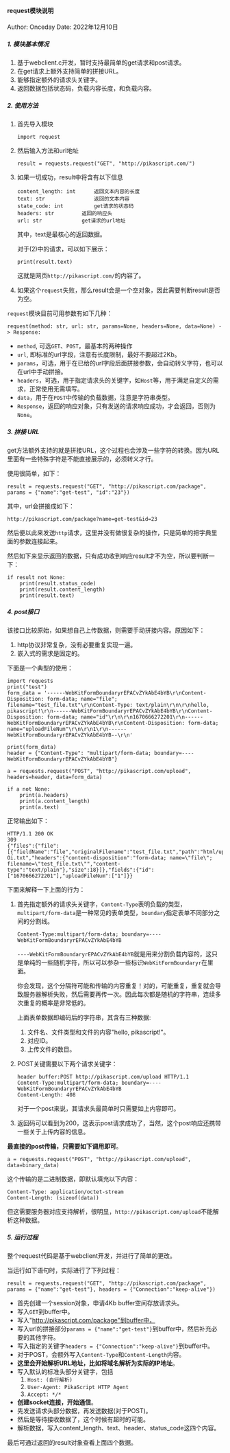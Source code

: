 #### request模块说明

Author: Onceday	Date: 2022年12月10日

##### 1. 模块基本情况

1. 基于webclient.c开发，暂时支持最简单的get请求和post请求。
2. 在get请求上额外支持简单的拼接URL。
3. 能够指定额外的请求头关键字。
4. 返回数据包括状态码，负载内容长度，和负载内容。

##### 2. 使用方法

1. 首先导入模块

   ```yacas
   import request
   ```

2. 然后输入方法和url地址

   ```yacas
   result = requests.request("GET", "http://pikascript.com/")
   ```

3. 如果一切成功，result中将含有以下信息

   ```yacas
   content_length: int		返回文本内容的长度
   text: str				返回的文本内容
   state_code: int			get请求的状态码
   headers: str			返回的响应头
   url: str				get请求的url地址
   ```

   其中，text是最核心的返回数据。

   对于(2)中的请求，可以如下展示：

   ```yacas
   print(result.text)
   ```

   这就是网页`http://pikascript.com/`的内容了。

4. 如果这个`request`失败，那么result会是一个空对象，因此需要判断result是否为空。

`request`模块目前可用参数有如下几种：

```yacas
request(method: str, url: str, params=None, headers=None, data=None) -> Response:
```

- `method`, 可选`GET`、`POST`，最基本的两种操作
- `url`,  即标准的url字段，注意有长度限制，最好不要超过2Kb。
- `params`，可选，用于在已给的url字段后面拼接参数，会自动转义字符，也可以在url中手动拼接。
- `headers`，可选，用于指定请求头的关键字，如`Host`等，用于满足自定义的需求，正常使用无需填写。
- `data`，用于在`POST`中传输的负载数据，注意是字符串类型。
- `Response`，返回的响应对象，只有发送的请求响应成功，才会返回，否则为`None`。

##### 3.  拼接 URL

get方法额外支持的就是拼接URL，这个过程也会涉及一些字符的转换。因为URL里面有一些特殊字符是不能直接展示的，必须转义才行。

使用很简单，如下：

```yacas
result = requests.request("GET", "http://pikascript.com/package", params = {"name":"get-test", "id":"23"})
```

其中，url会拼接成如下：

```yacas
http://pikascript.com/package?name=get-test&id=23
```

然后便以此来发送`http`请求，这里并没有做很复杂的操作，只是简单的把字典里面的参数连接起来。

然后如下来显示返回的数据，只有成功收到响应result才不为空，所以要判断一下：

```yacas
if result not None:
	print(result.status_code)
	print(result.content_length)
	print(result.text)
```

##### 4. post接口

该接口比较原始，如果想自己上传数据，则需要手动拼接内容。原因如下：

1. http协议非常复杂，没有必要重复实现一遍。
2. 嵌入式的需求是固定的。

下面是一个典型的使用：

```yacas
import requests
print("test")
form_data = '------WebKitFormBoundaryrEPACvZYkAbE4bYB\r\nContent-Disposition: form-data; name="file"; filename="test_file.txt"\r\nContent-Type: text/plain\r\n\r\nhello, pikascript!\r\n------WebKitFormBoundaryrEPACvZYkAbE4bYB\r\nContent-Disposition: form-data; name="id"\r\n\r\n1670666272201\r\n------WebKitFormBoundaryrEPACvZYkAbE4bYB\r\nContent-Disposition: form-data; name="uploadFileNum"\r\n\r\n1\r\n------WebKitFormBoundaryrEPACvZYkAbE4bYB--\r\n'

print(form_data)
header = {"Content-Type": "multipart/form-data; boundary=----WebKitFormBoundaryrEPACvZYkAbE4bYB"}

a = requests.request("POST", "http://pikascript.com/upload", headers=header, data=form_data)

if a not None:
	print(a.headers)
	print(a.content_length)
	print(a.text)
```

正常输出如下：

```yacas
HTTP/1.1 200 OK
309
{"files":{"file":[{"fieldName":"file","originalFilename":"test_file.txt","path":"html/upload/pJwNgC8fobWOLN_l9qmAk-Oi.txt","headers":{"content-disposition":"form-data; name=\"file\"; filename=\"test_file.txt\"","content-type":"text/plain"},"size":18}]},"fields":{"id":["1670666272201"],"uploadFileNum":["1"]}}
```

下面来解释一下上面的行为：

1. 首先指定额外的请求头关键字，`Content-Type`表明负载的类型，`multipart/form-data`是一种常见的表单类型，`boundary`指定表单不同部分之间的分割线。

   ```
   Content-Type:multipart/form-data; boundary=----WebKitFormBoundaryrEPACvZYkAbE4bYB
   ```

   `----WebKitFormBoundaryrEPACvZYkAbE4bYB`就是用来分割负载内容的，这只是单纯的一些随机字符，所以可以参杂一些标识`WebKitFormBoundaryr`在里面。

   你会发现，这个分隔符可能和传输的内容重复！对的，可能重复，重复就会导致服务器解析失败，然后需要再传一次。因此每次都是随机的字符串，连续多次重复的概率是非常低的。

   上面表单数据即编码后的字符串，其含有三种数据:

   	1. 文件名、文件类型和文件的内容"hello, pikascript!"。
   	1. 对应ID。
   	1. 上传文件的数目。

2. POST关键需要以下两个请求关键字：

   ```yacas
   header buffer:POST http://pikascript.com/upload HTTP/1.1
   Content-Type:multipart/form-data; boundary=----WebKitFormBoundaryrEPACvZYkAbE4bYB
   Content-Length: 408
   ```

   对于一个post来说，其请求头最简单时只需要如上内容即可。

3. 返回码可以看到为200，这表示post请求成功了，当然，这个post响应还携带一些关于上传内容的信息。

**最直接的post传输，只需要如下调用即可**。

```yacas
a = requests.request("POST", "http://pikascript.com/upload", data=binary_data)
```

这个传输的是二进制数据，即默认填充以下内容：

```yacas
Content-Type: application/octet-stream
Content-Length: (sizeof(data))
```

但这需要服务器对应支持解析，很明显，`http://pikascript.com/upload`不能解析这种数据。

##### 5. 运行过程

整个request代码是基于webclient开发，并进行了简单的更改。

当运行如下语句时，实际进行了下列过程：

```yacas
result = requests.request("GET", "http://pikascript.com/package", params = {"name":"get-test"}, headers = {"Connection":"keep-alive"})
```

- 首先创建一个session对象，申请4Kb buffer空间存放请求头。
- 写入`GET`到buffer中。
- 写入"http://pikascript.com/package"到buffer中，
- 写入url的拼接部分`params = {"name":"get-test"}`到buffer中，然后补充必要的其他字符。
- 写入指定的关键字`headers = {"Connection":"keep-alive"}`到buffer中。
- 对于POST，会额外写入`Content-Type`和`Content-Length`内容。
- **这里会开始解析URL地址，比如将域名解析为实际的IP地址**。
- 写入默认的标准头部分关键字，包括
  1. `Host: (自行解析)`
  2. `User-Agent: PikaScript HTTP Agent`
  3. `Accept: */*`
- **创建socket连接，开始通信**。
- 先发送请求头部分数据，再发送数据(对于POST)。
- 然后是等待接收数据了，这个时候有超时的可能。
- 解析数据，写入content_length、text、header、status_code这四个内容。

最后可通过返回的result对象查看上面四个数据。
